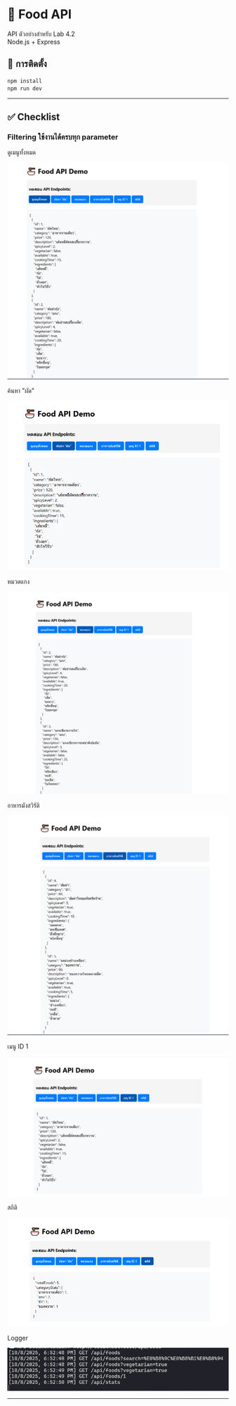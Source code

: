 # 🍜 Food API

API ตัวอย่างสำหรับ Lab 4.2  
Node.js + Express

## 🚀 การติดตั้ง
```bash
npm install
npm run dev
```

---

## ✅ Checklist

### Filtering ใช้งานได้ครบทุก parameter  
ดูเมนูทั้งหมด

![alt text](./result/image.png)

ค้นหา "ผัด"

![alt text](./result/image-1.png)

หมวดแกง

![alt text](./result/image-2.png)

อาหารมังสวิรัติ

![alt text](./result/image-3.png)

เมนู ID 1

![alt text](./result/image-4.png)

สถิติ

![alt text](./result/image-5.png)

Logger

![alt text](./result/image-6.png)

---



